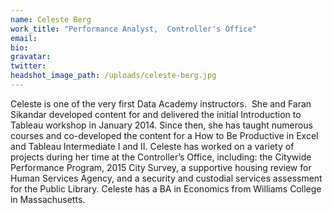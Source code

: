 ```yaml
---
name: Celeste Berg
work_title: "Performance Analyst,  Controller's Office"
email:
bio:
gravatar:
twitter:
headshot_image_path: /uploads/celeste-berg.jpg
---
```



Celeste is one of the very first Data Academy instructors.  She and Faran Sikandar developed content for and delivered the initial Introduction to Tableau workshop in January 2014. Since then, she has taught numerous courses and co-developed the content for a How to Be Productive in Excel and Tableau Intermediate I and II. Celeste has worked on a variety of projects during her time at the Controller’s Office, including: the Citywide Performance Program, 2015 City Survey, a supportive housing review for Human Services Agency, and a security and custodial services assessment for the Public Library. Celeste has a BA in Economics from Williams College in Massachusetts.